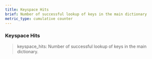 ```yaml
---
title: Keyspace Hits
brief: Number of successful lookup of keys in the main dictionary
metric_type: cumulative counter
---
```

### Keyspace Hits

> keyspace_hits: Number of successful lookup of keys in the main dictionary.
